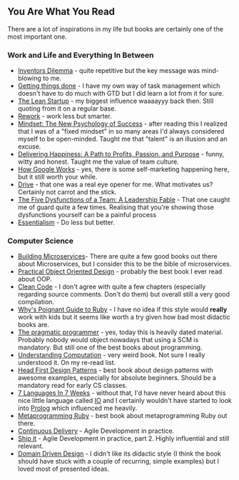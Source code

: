 ## You Are What You Read

There are a lot of inspirations in my life but books are certainly one of the most important one.

### Work and Life and Everything In Between

- [Inventors Dilemma](http://books.google.de/books/about/The_Innovator_s_Dilemma.html?id=SIexi_qgq2gC) - quite repetitive but the key message was mind-blowing to me.
- [Getting things done](http://gettingthingsdone.com) - I have my own way of task management which doesn't have to do much with GTD but I did learn a lot from it for sure.
- [The Lean Startup](http://theleanstartup.com) - my biggest influence waaaayyy back then. Still quoting from it on a regular base.
- [Rework](http://37signals.com/rework) - work less but smarter.
- [Mindset: The New Psychology of Success](http://mindsetonline.com/) - after reading this I realized that I was of a "fixed mindset" in so many areas I'd always considered myself to be open-minded. Taught me that "talent" is an illusion and an excuse.
- [Delivering Happiness: A Path to Profits, Passion, and Purpose](http://www.amazon.com/Delivering-Happiness-Profits-Passion-Purpose/dp/0446576220/ref=sr_1_1?ie=UTF8&amp;qid=1428352401&amp;sr=8-1&amp;keywords=zappos) - funny, witty and honest. Taught me the value of team culture.
- [How Google Works](http://www.amazon.com/How-Google-Works-Eric-Schmidt/dp/1455582344/ref=sr_1_1?ie=UTF8&amp;qid=1428352473&amp;sr=8-1&amp;keywords=how+google+works) - yes, there is some self-marketing happening here, but it still worth your while.
- [Drive](http://www.amazon.com/Drive-Surprising-Truth-About-Motivates/dp/1594484805) - that one was a real eye opener for me. What motivates us? Certainly not carrot and the stick.
- [The Five Dysfunctions of a Team: A Leadership Fable](http://www.amazon.com/Five-Dysfunctions-Team-Leadership-Fable/dp/0787960756/ref=sr_1_1?s=books&amp;ie=UTF8&amp;qid=1456260202&amp;sr=1-1&amp;keywords=the+5+dysfunctions+of+a+team) - That one caught me of guard quite a few times. Realising that you're showing those dysfunctions yourself can be a painful process
- [Essentialism](http://gregmckeown.com/essentialism-the-disciplined-pursuit-of-less/) - Do less but better.

### Computer Science

- [Building Microservices](http://shop.oreilly.com/product/0636920033158.do)- There are quite a few good books out there about Microservices, but I consider this to be the bible of microservices.
- [Practical Object Oriented Design](http://www.amazon.com/Practical-Object-Oriented-Design-Ruby-Addison-Wesley/dp/B00MXHDPH8/ref=sr_1_4?ie=UTF8&amp;qid=1412167877&amp;sr=8-4&amp;keywords=sandi+metz+object+oriented) - probably the best book I ever read about OOP.
- [Clean Code](http://www.amazon.com/Clean-Code-Handbook-Software-Craftsmanship/dp/0132350882/ref=sr_1_1?ie=UTF8&amp;qid=1412168158&amp;sr=8-1&amp;keywords=clean+code) - I don't agree with quite a few chapters (especially regarding source comments. Don't do them) but overall still a very good compilation.
- [Why's Poignant Guide to Ruby](http://mislav.uniqpath.com/poignant-guide/book) - I have no idea if this style would <strong>really</strong> work with kids but it seems like worth a try given how bad most didactic books are.
- [The pragmatic programmer](http://pragprog.com/the-pragmatic-programmer) - yes, today this is heavily dated material. Probably nobody would object nowadays that using a SCM is mandatory. But still one of the best books about programming.
- [Understanding Computation](http://computationbook.com) - very weird book. Not sure I really understood it. On my re-read list.
- [Head First Design Patterns](http://shop.oreilly.com/product/9780596007126.do) - best book about design patterns with awesome examples, especially for absolute beginners.
Should be a mandatory read for early CS classes.
- [7 Languages In 7 Weeks](http://pragprog.com/book/btlang/seven-languages-in-seven-weeks) - without that, I'd have never heard about this nice little language called [IO](http://iolanguage.org) and I certainly wouldn't have started to look into [Prolog](https://en.wikipedia.org/wiki/Prolog) which influenced me heavily.
- [Metaprogramming Ruby](http://pragprog.com/book/ppmetr/metaprogramming-ruby) - best book about metaprogramming Ruby out there.
- [Continuous Delivery](http://www.amazon.com/Continuous-Delivery-Deployment-Automation-Signature/dp/0321601912) - Agile Development in practice.
- [Ship it](https://pragprog.com/book/prj/ship-it) - Agile Development in practice, part 2. Highly influential and still relevant.
- [Domain Driven Design](http://www.amazon.com/Domain-Driven-Design-Tackling-Complexity-Software/dp/0321125215) - I didn't like its didactic style (I think the book should have stuck with a couple of recurring, simple examples) but I loved most of presented ideas.
